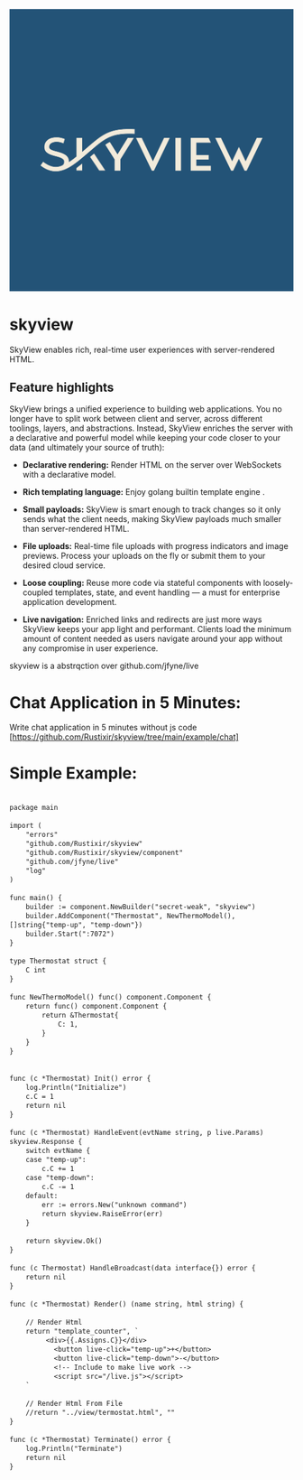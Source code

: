 ![SkyView](https://github.com/Rustixir/skyview/blob/main/skyview.jpg)

# skyview
SkyView enables rich, real-time user experiences with server-rendered HTML.

## Feature highlights

SkyView brings a unified experience to building web applications. You no longer
have to split work between client and server, across different toolings, layers, and
abstractions. Instead, SkyView enriches the server with a declarative and powerful
model while keeping your code closer to your data (and ultimately your source of truth):

* **Declarative rendering:** Render HTML on the server over WebSockets with a declarative model.

* **Rich templating language:** Enjoy golang builtin template engine .

* **Small payloads:** SkyView is smart enough to track changes so it only sends what the client needs, making SkyView payloads much smaller than server-rendered HTML.

* **File uploads:** Real-time file uploads with progress indicators and image previews. Process your uploads on the fly or submit them to your desired cloud service.

* **Loose coupling:** Reuse more code via stateful components with loosely-coupled templates, state, and event handling — a must for enterprise application development.

* **Live navigation:** Enriched links and redirects are just more ways SkyView keeps your app light and performant. Clients load the minimum amount of content needed as users navigate around your app without any compromise in user experience.


skyview is a abstrqction over github.com/jfyne/live


# Chat Application in 5 Minutes:
 Write chat application in 5 minutes without js code 
 [https://github.com/Rustixir/skyview/tree/main/example/chat]



# Simple Example:

``` 

package main

import (
	"errors"
	"github.com/Rustixir/skyview"
	"github.com/Rustixir/skyview/component"
	"github.com/jfyne/live"
	"log"
)

func main() {
	builder := component.NewBuilder("secret-weak", "skyview")
	builder.AddComponent("Thermostat", NewThermoModel(), []string{"temp-up", "temp-down"})
	builder.Start(":7072")
}

type Thermostat struct {
	C int
}

func NewThermoModel() func() component.Component {
	return func() component.Component {
		return &Thermostat{
			C: 1,
		}
	}
}


func (c *Thermostat) Init() error {
	log.Println("Initialize")
	c.C = 1
	return nil
}

func (c *Thermostat) HandleEvent(evtName string, p live.Params) skyview.Response {
	switch evtName {
	case "temp-up":
		c.C += 1
	case "temp-down":
		c.C -= 1
	default:
		err := errors.New("unknown command")
		return skyview.RaiseError(err)
	}

	return skyview.Ok()
}

func (c Thermostat) HandleBroadcast(data interface{}) error {
	return nil
}

func (c *Thermostat) Render() (name string, html string) {

	// Render Html
	return "template_counter", `
		 <div>{{.Assigns.C}}</div>
	       <button live-click="temp-up">+</button>
	       <button live-click="temp-down">-</button>
	       <!-- Include to make live work -->
	       <script src="/live.js"></script>
	`

	// Render Html From File
	//return "../view/termostat.html", ""
}

func (c *Thermostat) Terminate() error {
	log.Println("Terminate")
	return nil
}

```
